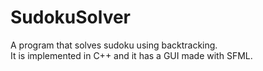 # SudokuSolver
A program that solves sudoku using backtracking.<br>
It is implemented in C++ and it has a GUI made with SFML.
